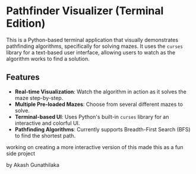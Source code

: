 # Pathfinder Visualizer (Terminal Edition)

This is a Python-based terminal application that visually demonstrates pathfinding algorithms, specifically for solving mazes. It uses the `curses` library for a text-based user interface, allowing users to watch as the algorithm works to find a solution.

## Features
- **Real-time Visualization**: Watch the algorithm in action as it solves the maze step-by-step.
- **Multiple Pre-loaded Mazes**: Choose from several different mazes to solve.
- **Terminal-based UI**: Uses Python's built-in `curses` library for an interactive and colorful UI.
- **Pathfinding Algorithms**: Currently supports Breadth-First Search (BFS) to find the shortest path.


working on creating a more interactive version of this made this as a fun side project

by Akash Gunathilaka 